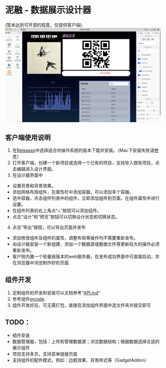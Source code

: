 # 泥融 - 数据展示设计器
(暂未达到可开源的程度，仅提供客户端). 
![软件截图](https://raw.githubusercontent.com/Colormark/nirong/main/UI.png)
## 客户端使用说明
1. 在[Releases](https://github.com/Colormark/nirong/releases)中选择适合你操作系统的版本下载并安装。（Mac下安装失败请[参考](https://www.macw.com/news/2605.html)）
2. 打开客户端，创建一个新项目或选择一个已有的项目，支持导入既有项目，点击编辑进入设计界面。
2. 在设计器界面中
 - 设置背景和背景效果。
 - 添加网格布局组件，在属性栏中添加容器，可以添加多个容器。
 - 选中容器，点击组件列表中的组件，立即添加组件到页面，在组件属性中进行设置。
 - 在组件列表的右上角点“+”按钮可以添加组件。
 - 点击“设计”和“预览”按钮可以切换设计状态和切换状态。
4. 点击“导出”按钮，可以导出页面并发布
 - 添加修改组件及组件的属性，调整布局等操作均不需要重新发布。
 - 向设计器安装一个新组建、添加一个数据源或数据文件等更新较大的操作必须重新发布。
 - 客户短内置一个轻量级版本的web服务器，在发布成功界面中可直接启动，并在浏览器中浏览制作好的页面

## 组件开发
1. 定制组件的开发和安装可以文档参考“[API.md](https://github.com/Colormark/nirong/blob/main/API.md)”
2. 参考组件[qrcode](https://github.com/Colormark/nirong/tree/main/qrcode-a_demo_of_Nirong_gadget).
3. 组件开发好后，可无需打包，直接在添加组件界面中选文件夹并提交即可

## TODO：
 - 插件安装
 - 数据管理器，包括：上传和管理数据源；浏览数据结构；根据数据选择合适的展示组件
 - 项目支持多页，支持菜单链接页面
 - 支持组件的配件模式，例如：边框效果、背景样式等（GadgetAddon）
